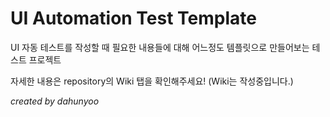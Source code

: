 # UI Automation Test Template

UI 자동 테스트를 작성할 때 필요한 내용들에 대해 어느정도 템플릿으로 만들어보는 테스트 프로젝트

자세한 내용은 repository의 Wiki 탭을 확인해주세요! (Wiki는 작성중입니다.)

_created by dahunyoo_

